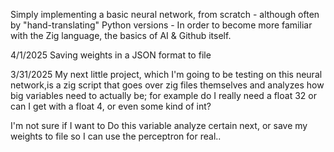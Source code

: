 Simply implementing a basic neural network, from scratch - although often by "hand-translating" Python versions - In order to become more familiar with the Zig language, the basics of AI & Github itself.

4/1/2025
Saving weights in a JSON format to file

3/31/2025
My next little project, which I'm going to be testing on this neural network,is a zig script that goes over zig files themselves and analyzes how big variables need to actually be; for example do I really need a float 32 or can I get with a float 4, or even some kind of int?

I'm not sure if I want to Do this variable analyze certain next, or save my weights to file so I can use the perceptron for real..
